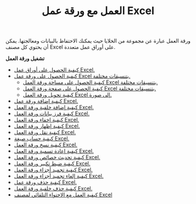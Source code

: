 ﻿---
title: العمل مع ورقة عمل Excel
second_title: Aspose.Cells Cloud Documen
linktitle: ورقة عمل
type: docs
url: /ar/worksheets/
aliases: [/working-with-worksheets/]
keywords: Working with worksheet on an Excel workbook
description: Aspose.Cells Cloud REST API دعم العمل مع ورقة العمل في مصنف Excel. يدعم SDK أنواع لغات التطوير. وهي تشمل Android وC# وGo وJava وNodeJS وPerl وPHP وPython وRuby وswift.
weight: 100
---
ورقة العمل عبارة عن مجموعة من الخلايا حيث يمكنك الاحتفاظ بالبيانات ومعالجتها. يمكن أن يحتوي كل مصنف Excel على أوراق عمل متعددة.

**تشغيل ورقة العمل**

- [كيفية الحصول على أوراق عمل Excel.](/cells/ar/worksheets/get-all/)
- [كيفية الحصول على ورقة عمل Excel بتنسيقات مختلفة.](/cells/ar/worksheets/get/) 
    - [كيفية الحصول على مساحة ورقة العمل Excel بتنسيقات مختلفة.](/cells/ar/worksheets/area-to-different-formats/)
    - [كيفية الحصول على صفحة ورقة العمل Excel بتنسيقات مختلفة.](/cells/ar/get-worksheet-for-page-index/) 
    - [كيفية تحويل ورقة العمل Excel إلى صورة.](/cells/ar/worksheets/to-image/)
- [كيفية إضافة ورقة عمل Excel.](/cells/ar/worksheets/add/)
- [كيفية إضافة خلفية ورقة العمل Excel.](/cells/ar/worksheets/background/add/) 
- [كيفية فرز بيانات ورقة العمل Excel.](/cells/ar/worksheets/sort-data/) 
- [كيفية إخفاء ورقة العمل Excel.](/cells/ar/worksheets/hide/)
- [كيفية إظهار ورقة العمل Excel.](/cells/ar/worksheets/unhide/)
- [كيفية نقل ورقة العمل Excel.](/cells/ar/worksheets/move/)
- [كيفية حساب صيغة Excel.](/cells/ar/worksheets/calculate-formula/)
- [كيفية نسخ ورقة العمل Excel.](/cells/ar/worksheets/copy/)
- [كيفية إعادة تسمية ورقة العمل Excel.](/cells/ar/worksheets/rename/)
- [كيفية تحديث خصائص ورقة العمل Excel.](/cells/ar/worksheets/update-properties/)
- [كيفية ضبط تكبير ورقة العمل Excel.](/cells/ar/worksheets/zoom/)
- [كيفية تجميد أجزاء ورقة العمل Excel.](/cells/ar/worksheets/freeze-panes/)
- [كيفية إلغاء تجميد أجزاء ورقة العمل Excel.](/cells/ar/worksheets/unfreeze-panes/)
- [كيفية حذف ورقة عمل Excel.](/cells/ar/worksheets/delete/)
- [كيفية حذف خلفية ورقة العمل Excel.](/cells/ar/worksheets/background/delete/)
- [ كيفية العمل مع الاحتواء التلقائي لمصنف Excel](/cells/ar/worksheets/autofit/)
